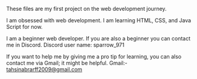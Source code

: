 These files are my first project on the web development journey.

I am obsessed with web development. I am learning HTML, CSS, and Java Script for now.

I am a beginner web developer. If you are also a beginner you can contact me in Discord.
Discord user name: sparrow_971

If you want to help me by giving me a pro tip for learning, you can also contact me via Gmail; it might be helpful. 
Gmail:- tahsinabrarff2009@gmail.com
